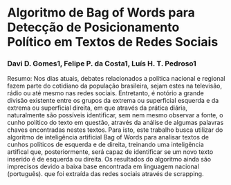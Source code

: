 # Algoritmo de Bag of Words para Detecção de Posicionamento Político em Textos de Redes Sociais
### Davi D. Gomes1, Felipe P. da Costa1, Luís H. T. Pedroso1

Resumo: Nos dias atuais, debates relacionados a política nacional e regional fazem parte do cotidiano da população brasileira, sejam estes na televisão, rádio ou até mesmo nas redes sociais. Entretanto, é notório a grande divisão existente entre os grupos da extrema ou superficial esquerda e da extrema ou superficial direita, em que através da prática diária, naturalmente são possíveis identificar, sem nem mesmo observar a fonte, o cunho político do texto em questão, através da análise de algumas palavras chaves encontradas nestes textos. Para isto, este trabalho busca utilizar do algoritmo de inteligência artificial Bag of Words para analisar textos de cunhos políticos de esquerda e de direita, treinando uma inteligência artifical que, posteriormente, será capaz de identificar se um novo texto inserido é de esquerda ou direita. Os resultados do algoritmo ainda são imprecisos devido a baixa base encontrada em linguagem nacional (português). que foi extraída das redes sociais através de scrapping.
